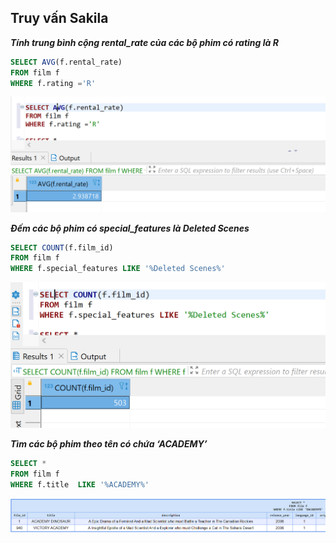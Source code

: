 ## Truy vấn Sakila

**_Tính trung bình cộng rental_rate của các bộ phim có rating là R_**

```sql
SELECT AVG(f.rental_rate)
FROM film f
WHERE f.rating ='R'
```

![image](img/2.2.PNG)

**_Đếm các bộ phim có special_features là Deleted Scenes_**

```sql
SELECT COUNT(f.film_id)
FROM film f
WHERE f.special_features LIKE '%Deleted Scenes%'
```

![image](img/2.1.PNG)

**_Tìm các bộ phim theo tên có chứa ‘ACADEMY’_**

```sql
SELECT *
FROM film f
WHERE f.title  LIKE '%ACADEMY%'
```

![image](img/2.3.PNG)

